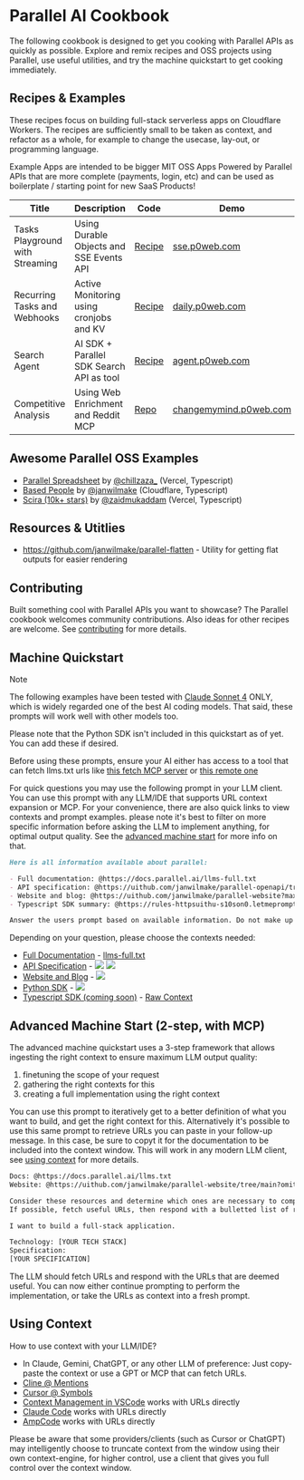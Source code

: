 # Parallel AI Cookbook

The following cookbook is designed to get you cooking with Parallel APIs as quickly as possible. Explore and remix recipes and OSS projects using Parallel, use useful utilities, and try the machine quickstart to get cooking immediately.

## Recipes & Examples

These recipes focus on building full-stack serverless apps on Cloudflare Workers. The recipes are sufficiently small to be taken as context, and refactor as a whole, for example to change the usecase, lay-out, or programming language.

Example Apps are intended to be bigger MIT OSS Apps Powered by Parallel APIs that are more complete (payments, login, etc) and can be used as boilerplate / starting point for new SaaS Products!

| Title                           | Description                              | Code                                                     | Demo                                                    |
| ------------------------------- | ---------------------------------------- | -------------------------------------------------------- | ------------------------------------------------------- |
| Tasks Playground with Streaming | Using Durable Objects and SSE Events API | [Recipe](typescript-recipes/parallel-tasks-sse)          | [sse.p0web.com](https://sse.p0web.com)                  |
| Recurring Tasks and Webhooks    | Active Monitoring using cronjobs and KV  | [Recipe](typescript-recipes/parallel-daily-insights)     | [daily.p0web.com](https://daily.p0web.com)              |
| Search Agent                    | AI SDK + Parallel SDK Search API as tool | [Recipe](typescript-recipes/parallel-search-agent)       | [agent.p0web.com](https://agent.p0web.com)              |
| Competitive Analysis            | Using Web Enrichment and Reddit MCP      | [Repo](typescript-recipes/parallel-competitive-analysis) | [changemymind.p0web.com](https://competitors.p0web.com) |

<!--

Recipes TODO:

Tasks using SSE:
- Add source policy


Cool cookbooks

https://github.com/anthropics/anthropic-cookbook
https://cookbook.openai.com
-->

## Awesome Parallel OSS Examples

- [Parallel Spreadsheet](https://github.com/zahidkhawaja/parallel-spreadsheet) by [@chillzaza\_](https://x.com/chillzaza_/status/1958005876918292941) (Vercel, Typescript)
- [Based People](https://github.com/janwilmake/basedpeople) by [@janwilmake](https://x.com/janwilmake/status/1956061673833300443) (Cloudflare, Typescript)
- [Scira (10k+ stars)](https://github.com/zaidmukaddam/scira) by [@zaidmukaddam](https://x.com/zaidmukaddam/status/1958583204635439264) (Vercel, Typescript)

## Resources & Utitlies

- https://github.com/janwilmake/parallel-flatten - Utility for getting flat outputs for easier rendering

## Contributing

Built something cool with Parallel APIs you want to showcase? The Parallel cookbook welcomes community contributions. Also ideas for other recipes are welcome. See [contributing](CONTRIBUTING.md) for more details.

## Machine Quickstart

> [!NOTE]
> The following examples have been tested with [Claude Sonnet 4](https://www.anthropic.com/claude/sonnet) ONLY, which is widely regarded one of the best AI coding models. That said, these prompts will work well with other models too.
>
> Please note that the Python SDK isn't included in this quickstart as of yet. You can add these if desired.
>
> Before using these prompts, ensure your AI either has access to a tool that can fetch llms.txt urls like [this fetch MCP server](https://github.com/modelcontextprotocol/servers/tree/main/src/fetch) or [this remote one](https://smithery.ai/server/@jiankaitian/servers)

<!--
Note: Why badges?

- Allows showing tokencount
- Allows easy filtering of a context
- Allows quickly seeing a prompt & result and altering the prompt

-->

For quick questions you may use the following prompt in your LLM client. You can use this prompt with any LLM/IDE that supports URL context expansion or MCP. For your convenience, there are also quick links to view contexts and prompt examples. please note it's best to filter on more specific information before asking the LLM to implement anything, for optimal output quality. See the [advanced machine start](#advanced-machine-start-2-step-with-mcp) for more info on that.

```md
Here is all information available about parallel:

- Full documentation: @https://docs.parallel.ai/llms-full.txt
- API specification: @https://uithub.com/janwilmake/parallel-openapi/tree/bdbb361f194b761bbe8220faf5beba33e3ba70e1/tags?lines=false
- Website and blog: @https://uithub.com/janwilmake/parallel-website?maxTokens=10000000&lines=false
- Typescript SDK summary: @https://rules-httpsuithu-s10son0.letmeprompt.com/parallel-sdk.d.ts

Answer the users prompt based on available information. Do not make up anything, fetch URLs needed incase you need more context, or respond with the URLs if you can't reach them yourself.
```

Depending on your question, please choose the contexts needed:

- [Full Documentation](https://docs.parallel.ai) - [llms-full.txt](https://docs.parallel.ai/llms-full.txt)
- [API Specification](https://docs.parallel.ai/api-reference) - [![](https://badge.forgithub.com/janwilmake/parallel-openapi/tree/main/openapi.yaml)](https://uithub.com/janwilmake/parallel-openapi?maxTokens=10000000&lines=false) [![](https://b.lmpify.com/Select_A_Context)](https://letmeprompt.com?q=https://parallel.oapis.org/%20%20give%20me%20urls:%20which%20files%20are%20relevant%20for%20...)
- [Website and Blog](https://parallel.ai) - [![](https://badge.forgithub.com/janwilmake/parallel-website?maxTokens=10000000&lines=false)](https://uithub.com/janwilmake/parallel-website?maxTokens=10000000&lines=false)
- [Python SDK](https://github.com/parallel-web/parallel-sdk-python) - [![](https://badge.forgithub.com/parallel-web/parallel-sdk-python?maxTokens=10000000&lines=false)](https://uithub.com/parallel-web/parallel-sdk-python?maxTokens=10000000&lines=false)
- [Typescript SDK (coming soon)](#) - [Raw Context](https://rules-httpsuithu-s10son0.letmeprompt.com/parallel-sdk.d.ts)

## Advanced Machine Start (2-step, with MCP)

The advanced machine quickstart uses a 3-step framework that allows ingesting the right context to ensure maximum LLM output quality:

1. finetuning the scope of your request
2. gathering the right contexts for this
3. creating a full implementation using the right context

You can use this prompt to iteratively get to a better definition of what you want to build, and get the right context for this. Alternatively it's possible to use this same prompt to retrieve URLs you can paste in your follow-up message. In this case, be sure to copyt it for the documentation to be included into the context window. This will work in any modern LLM client, see [using context](#using-context) for more details.

```txt path="relevant-context-prompt.txt"
Docs: @https://docs.parallel.ai/llms.txt
Website: @https://uithub.com/janwilmake/parallel-website/tree/main?omitFiles=true

Consider these resources and determine which ones are necessary to complete the users task.
If possible, fetch useful URLs, then respond with a bulletted list of raw urls (prepended with @) that are relevant.

I want to build a full-stack application.

Technology: [YOUR TECH STACK]
Specification:
[YOUR SPECIFICATION]
```

The LLM should fetch URLs and respond with the URLs that are deemed useful. You can now either continue prompting to perform the implementation, or take the URLs as context into a fresh prompt.

## Using Context

How to use context with your LLM/IDE?

- In Claude, Gemini, ChatGPT, or any other LLM of preference: Just copy-paste the context or use a GPT or MCP that can fetch URLs.
- [Cline @ Mentions](https://docs.cline.bot/features/at-mentions/overview)
- [Cursor @ Symbols](https://docs.cursor.com/en/context/@-symbols/overview)
- [Context Management in VSCode](https://code.visualstudio.com/docs/copilot/chat/copilot-chat-context#_add-files-as-context) works with URLs directly
- [Claude Code](https://www.anthropic.com/engineering/claude-code-best-practices) works with URLs directly
- [AmpCode](https://ampcode.com) works with URLs directly

Please be aware that some providers/clients (such as Cursor or ChatGPT) may intelligently choose to truncate context from the window using their own context-engine, for higher control, use a client that gives you full control over the context window.
